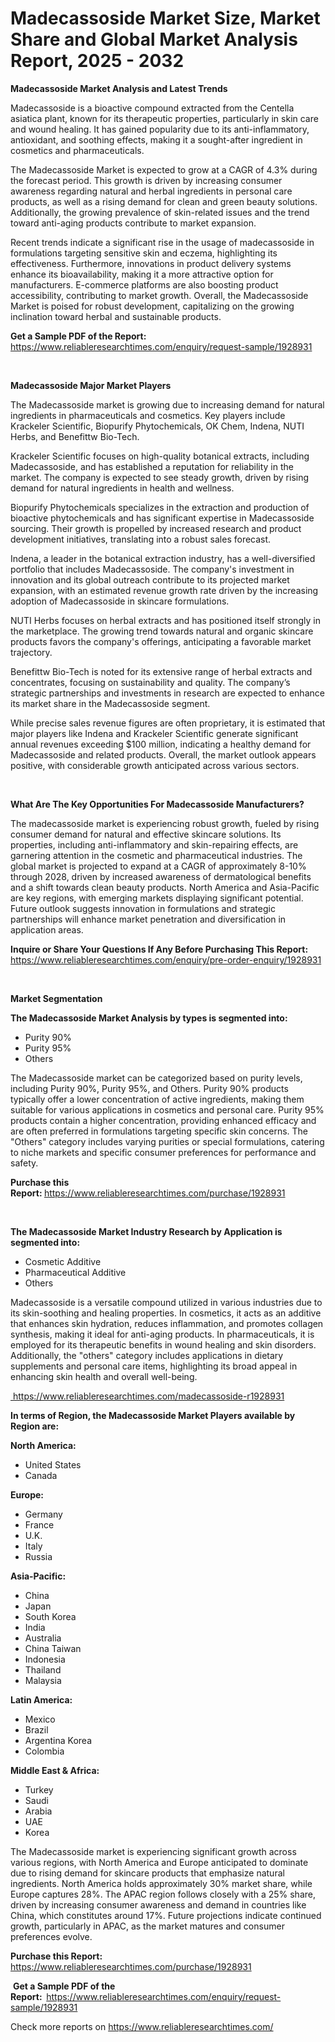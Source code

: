 <p><h1>Madecassoside Market Size, Market Share and Global Market Analysis Report, 2025 - 2032</h1></p><p><strong>Madecassoside Market Analysis and Latest Trends</strong></p>
<p><p>Madecassoside is a bioactive compound extracted from the Centella asiatica plant, known for its therapeutic properties, particularly in skin care and wound healing. It has gained popularity due to its anti-inflammatory, antioxidant, and soothing effects, making it a sought-after ingredient in cosmetics and pharmaceuticals.</p><p>The Madecassoside Market is expected to grow at a CAGR of 4.3% during the forecast period. This growth is driven by increasing consumer awareness regarding natural and herbal ingredients in personal care products, as well as a rising demand for clean and green beauty solutions. Additionally, the growing prevalence of skin-related issues and the trend toward anti-aging products contribute to market expansion. </p><p>Recent trends indicate a significant rise in the usage of madecassoside in formulations targeting sensitive skin and eczema, highlighting its effectiveness. Furthermore, innovations in product delivery systems enhance its bioavailability, making it a more attractive option for manufacturers. E-commerce platforms are also boosting product accessibility, contributing to market growth. Overall, the Madecassoside Market is poised for robust development, capitalizing on the growing inclination toward herbal and sustainable products.</p></p>
<p><strong>Get a Sample PDF of the Report:&nbsp;</strong> <a href="https://www.reliableresearchtimes.com/enquiry/request-sample/1928931?utm_campaign=3584&utm_medium=2&utm_source=Github&utm_content=ia&utm_term=29032025&utm_id=madecassoside">https://www.reliableresearchtimes.com/enquiry/request-sample/1928931</a></p>
<p>&nbsp;</p>
<p><strong>Madecassoside Major Market Players</strong></p>
<p><p>The Madecassoside market is growing due to increasing demand for natural ingredients in pharmaceuticals and cosmetics. Key players include Krackeler Scientific, Biopurify Phytochemicals, OK Chem, Indena, NUTI Herbs, and Benefittw Bio-Tech. </p><p>Krackeler Scientific focuses on high-quality botanical extracts, including Madecassoside, and has established a reputation for reliability in the market. The company is expected to see steady growth, driven by rising demand for natural ingredients in health and wellness.</p><p>Biopurify Phytochemicals specializes in the extraction and production of bioactive phytochemicals and has significant expertise in Madecassoside sourcing. Their growth is propelled by increased research and product development initiatives, translating into a robust sales forecast.</p><p>Indena, a leader in the botanical extraction industry, has a well-diversified portfolio that includes Madecassoside. The company's investment in innovation and its global outreach contribute to its projected market expansion, with an estimated revenue growth rate driven by the increasing adoption of Madecassoside in skincare formulations.</p><p>NUTI Herbs focuses on herbal extracts and has positioned itself strongly in the marketplace. The growing trend towards natural and organic skincare products favors the company's offerings, anticipating a favorable market trajectory. </p><p>Benefittw Bio-Tech is noted for its extensive range of herbal extracts and concentrates, focusing on sustainability and quality. The company’s strategic partnerships and investments in research are expected to enhance its market share in the Madecassoside segment.</p><p>While precise sales revenue figures are often proprietary, it is estimated that major players like Indena and Krackeler Scientific generate significant annual revenues exceeding $100 million, indicating a healthy demand for Madecassoside and related products. Overall, the market outlook appears positive, with considerable growth anticipated across various sectors.</p></p>
<p>&nbsp;</p>
<p><strong>What Are The Key Opportunities For Madecassoside Manufacturers?</strong></p>
<p><p>The madecassoside market is experiencing robust growth, fueled by rising consumer demand for natural and effective skincare solutions. Its properties, including anti-inflammatory and skin-repairing effects, are garnering attention in the cosmetic and pharmaceutical industries. The global market is projected to expand at a CAGR of approximately 8-10% through 2028, driven by increased awareness of dermatological benefits and a shift towards clean beauty products. North America and Asia-Pacific are key regions, with emerging markets displaying significant potential. Future outlook suggests innovation in formulations and strategic partnerships will enhance market penetration and diversification in application areas.</p></p>
<p><strong>Inquire or Share Your Questions If Any Before Purchasing This Report:</strong> <a href="https://www.reliableresearchtimes.com/enquiry/pre-order-enquiry/1928931?utm_campaign=3584&utm_medium=2&utm_source=Github&utm_content=ia&utm_term=29032025&utm_id=madecassoside">https://www.reliableresearchtimes.com/enquiry/pre-order-enquiry/1928931</a></p>
<p>&nbsp;</p>
<p><strong>Market Segmentation</strong></p>
<p><strong>The Madecassoside Market Analysis by types is segmented into:</strong></p>
<p><ul><li>Purity 90%</li><li>Purity 95%</li><li>Others</li></ul></p>
<p><p>The Madecassoside market can be categorized based on purity levels, including Purity 90%, Purity 95%, and Others. Purity 90% products typically offer a lower concentration of active ingredients, making them suitable for various applications in cosmetics and personal care. Purity 95% products contain a higher concentration, providing enhanced efficacy and are often preferred in formulations targeting specific skin concerns. The "Others" category includes varying purities or special formulations, catering to niche markets and specific consumer preferences for performance and safety.</p></p>
<p><strong>Purchase this Report:&nbsp;</strong><a href="https://www.reliableresearchtimes.com/purchase/1928931?utm_campaign=3584&utm_medium=2&utm_source=Github&utm_content=ia&utm_term=29032025&utm_id=madecassoside">https://www.reliableresearchtimes.com/purchase/1928931</a></p>
<p>&nbsp;</p>
<p><strong>The Madecassoside Market Industry Research by Application is segmented into:</strong></p>
<p><ul><li>Cosmetic Additive</li><li>Pharmaceutical Additive</li><li>Others</li></ul></p>
<p><p>Madecassoside is a versatile compound utilized in various industries due to its skin-soothing and healing properties. In cosmetics, it acts as an additive that enhances skin hydration, reduces inflammation, and promotes collagen synthesis, making it ideal for anti-aging products. In pharmaceuticals, it is employed for its therapeutic benefits in wound healing and skin disorders. Additionally, the "others" category includes applications in dietary supplements and personal care items, highlighting its broad appeal in enhancing skin health and overall well-being.</p></p>
<p><a href="https://www.reliableresearchtimes.com/madecassoside-r1928931?utm_campaign=3584&utm_medium=2&utm_source=Github&utm_content=ia&utm_term=29032025&utm_id=madecassoside">&nbsp;https://www.reliableresearchtimes.com/madecassoside-r1928931</a></p>
<p><strong>In terms of Region, the Madecassoside Market Players available by Region are:</strong></p>
<p>
    <p> <strong> North America: </strong>
        <ul>
            <li>United States</li>
            <li>Canada</li>
        </ul>
        </p> 
    <p> <strong> Europe: </strong>
        <ul>
            <li>Germany</li>
            <li>France</li>
            <li>U.K.</li>
            <li>Italy</li>
            <li>Russia</li>
        </ul>
        </p> 
    <p> <strong> Asia-Pacific: </strong>
        <ul>
            <li>China</li>
            <li>Japan</li>
            <li>South Korea</li>
            <li>India</li>
            <li>Australia</li>
            <li>China Taiwan</li>
            <li>Indonesia</li>
            <li>Thailand</li>
            <li>Malaysia</li>
        </ul>
        </p> 
    <p> <strong> Latin America: </strong>
        <ul>
            <li>Mexico</li>
            <li>Brazil</li>
            <li>Argentina Korea</li>
            <li>Colombia</li>
        </ul>
        </p> 
    <p> <strong> Middle East & Africa: </strong>
        <ul>
            <li>Turkey</li>
            <li>Saudi</li>
            <li>Arabia</li>
            <li>UAE</li>
            <li>Korea</li>
        </ul>
    </p>
    </p>
<p><p>The Madecassoside market is experiencing significant growth across various regions, with North America and Europe anticipated to dominate due to rising demand for skincare products that emphasize natural ingredients. North America holds approximately 30% market share, while Europe captures 28%. The APAC region follows closely with a 25% share, driven by increasing consumer awareness and demand in countries like China, which constitutes around 17%. Future projections indicate continued growth, particularly in APAC, as the market matures and consumer preferences evolve.</p></p>
<p><strong>Purchase this Report: </strong><a href="https://www.reliableresearchtimes.com/purchase/1928931?utm_campaign=3584&utm_medium=2&utm_source=Github&utm_content=ia&utm_term=29032025&utm_id=madecassoside">https://www.reliableresearchtimes.com/purchase/1928931</a></p>
<p>&nbsp;<strong>Get a Sample PDF of the Report:&nbsp;&nbsp;</strong><a href="https://www.reliableresearchtimes.com/enquiry/request-sample/1928931?utm_campaign=3584&utm_medium=2&utm_source=Github&utm_content=ia&utm_term=29032025&utm_id=madecassoside">https://www.reliableresearchtimes.com/enquiry/request-sample/1928931</a></p>
<p><strong></strong></p>
<p>Check more reports on <a href="https://www.reliableresearchtimes.com/?utm_campaign=3584&utm_medium=2&utm_source=Github&utm_content=ia&utm_term=29032025&utm_id=madecassoside">https://www.reliableresearchtimes.com/</a></p>